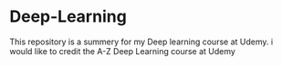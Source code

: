 # Deep-Learning
This repository is a summery for my Deep learning course at Udemy. i would like to credit the A-Z Deep Learning course at Udemy
